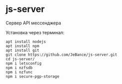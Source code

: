 # js-server
Сервер API мессенджера

Установка через терминал:
```
apt install nodejs
apt install npm
apt install git
git clone https://github.com/JeBance/js-server.git
cd js-server/
npm i letsconfig
npm i nzfsdb
npm i nzfunc
npm i secure-pgp-storage
```
